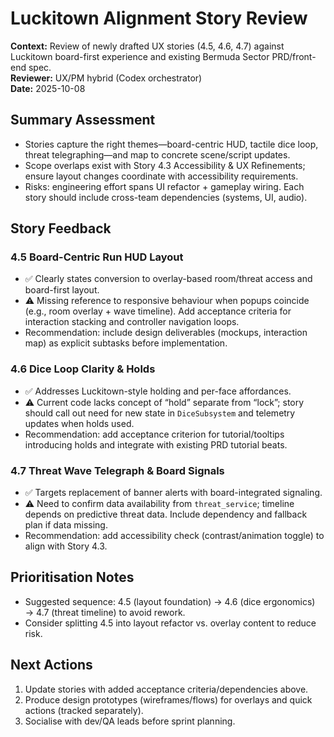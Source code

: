# Luckitown Alignment Story Review

**Context:** Review of newly drafted UX stories (4.5, 4.6, 4.7) against Luckitown board-first experience and existing Bermuda Sector PRD/front-end spec.  
**Reviewer:** UX/PM hybrid (Codex orchestrator)  
**Date:** 2025-10-08

## Summary Assessment
- Stories capture the right themes—board-centric HUD, tactile dice loop, threat telegraphing—and map to concrete scene/script updates.  
- Scope overlaps exist with Story 4.3 Accessibility & UX Refinements; ensure layout changes coordinate with accessibility requirements.  
- Risks: engineering effort spans UI refactor + gameplay wiring. Each story should include cross-team dependencies (systems, UI, audio).

## Story Feedback

### 4.5 Board-Centric Run HUD Layout
- ✅ Clearly states conversion to overlay-based room/threat access and board-first layout.  
- ⚠️ Missing reference to responsive behaviour when popups coincide (e.g., room overlay + wave timeline). Add acceptance criteria for interaction stacking and controller navigation loops.  
- Recommendation: include design deliverables (mockups, interaction map) as explicit subtasks before implementation.

### 4.6 Dice Loop Clarity & Holds
- ✅ Addresses Luckitown-style holding and per-face affordances.  
- ⚠️ Current code lacks concept of “hold” separate from “lock”; story should call out need for new state in `DiceSubsystem` and telemetry updates when holds used.  
- Recommendation: add acceptance criterion for tutorial/tooltips introducing holds and integrate with existing PRD tutorial beats.

### 4.7 Threat Wave Telegraph & Board Signals
- ✅ Targets replacement of banner alerts with board-integrated signaling.  
- ⚠️ Need to confirm data availability from `threat_service`; timeline depends on predictive threat data. Include dependency and fallback plan if data missing.  
- Recommendation: add accessibility check (contrast/animation toggle) to align with Story 4.3.

## Prioritisation Notes
- Suggested sequence: 4.5 (layout foundation) → 4.6 (dice ergonomics) → 4.7 (threat timeline) to avoid rework.  
- Consider splitting 4.5 into layout refactor vs. overlay content to reduce risk.

## Next Actions
1. Update stories with added acceptance criteria/dependencies above.  
2. Produce design prototypes (wireframes/flows) for overlays and quick actions (tracked separately).  
3. Socialise with dev/QA leads before sprint planning.
